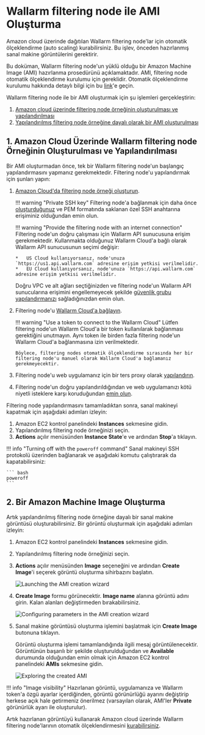 [link-docs-aws-autoscaling]:        autoscaling-group-guide.md
[link-docs-aws-node-setup]:         ../../../installation/cloud-platforms/aws/ami.md
[link-ssh-keys-guide]:              ../../../installation/cloud-platforms/aws/ami.md#1-create-a-pair-of-ssh-keys-in-aws
[link-security-group-guide]:        ../../../installation/cloud-platforms/aws/ami.md#2-create-a-security-group
[link-cloud-connect-guide]:         ../../../installation/cloud-platforms/aws/ami.md#6-connect-the-instance-to-the-wallarm-cloud
[link-docs-reverse-proxy-setup]:    ../../../installation/cloud-platforms/aws/ami.md#7-configure-sending-traffic-to-the-wallarm-instance
[link-docs-check-operation]:        ../../installation-check-operation-en.md

[img-launch-ami-wizard]:        ../../../images/installation-ami/auto-scaling/common/create-image/launch-ami-wizard.png 
[img-config-ami-wizard]:        ../../../images/installation-ami/auto-scaling/common/create-image/config-ami-wizard.png  
[img-explore-created-ami]:      ../../../images/installation-ami/auto-scaling/common/create-image/explore-ami.png

[anchor-node]:  #1-creating-and-configuring-the-wallarm-filtering-node-instance-in-the-amazon-cloud
[anchor-ami]:   #2-creating-an-amazon-machine-image

#   Wallarm filtering node ile AMI Oluşturma

Amazon cloud üzerinde dağıtılan Wallarm filtering node'lar için otomatik ölçeklendirme (auto scaling) kurabilirsiniz. Bu işlev, önceden hazırlanmış sanal makine görüntülerini gerektirir.

Bu doküman, Wallarm filtering node'un yüklü olduğu bir Amazon Machine Image (AMI) hazırlanma prosedürünü açıklamaktadır. AMI, filtering node otomatik ölçeklendirme kurulumu için gereklidir. Otomatik ölçeklendirme kurulumu hakkında detaylı bilgi için bu [link][link-docs-aws-autoscaling]'e geçin.

Wallarm filtering node ile bir AMI oluşturmak için şu işlemleri gerçekleştirin:

1.  [Amazon cloud üzerinde filtering node örneğinin oluşturulması ve yapılandırılması][anchor-node]
2.  [Yapılandırılmış filtering node örneğine dayalı olarak bir AMI oluşturulması][anchor-ami]

##  1.  Amazon Cloud Üzerinde Wallarm filtering node Örneğinin Oluşturulması ve Yapılandırılması

Bir AMI oluşturmadan önce, tek bir Wallarm filtering node'un başlangıç yapılandırmasını yapmanız gerekmektedir. Filtering node'u yapılandırmak için şunları yapın:

1.  [Amazon Cloud'da filtering node örneği oluşturun][link-docs-aws-node-setup].
    
    !!! warning "Private SSH key"
        Filtering node'a bağlanmak için daha önce [oluşturduğunuz][link-ssh-keys-guide] ve PEM formatında saklanan özel SSH anahtarına erişiminiz olduğundan emin olun.

    !!! warning "Provide the filtering node with an internet connection"
        Filtering node'un doğru çalışması için Wallarm API sunucusuna erişim gerekmektedir. Kullanmakta olduğunuz Wallarm Cloud'a bağlı olarak Wallarm API sunucusunun seçimi değişir:
        
        *   US Cloud kullanıyorsanız, node'unuza `https://us1.api.wallarm.com` adresine erişim yetkisi verilmelidir.
        *   EU Cloud kullanıyorsanız, node'unuza `https://api.wallarm.com` adresine erişim yetkisi verilmelidir.
        
    Doğru VPC ve alt ağları seçtiğinizden ve filtering node'un Wallarm API sunucularına erişimini engellemeyecek şekilde [güvenlik grubu yapılandırmanızı][link-security-group-guide] sağladığınızdan emin olun.

2.  Filtering node'u [Wallarm Cloud'a bağlayın][link-cloud-connect-guide].

    !!! warning "Use a token to connect to the Wallarm Cloud"
        Lütfen filtering node'un Wallarm Cloud'a bir token kullanılarak bağlanması gerektiğini unutmayın. Aynı token ile birden fazla filtering node'un Wallarm Cloud'a bağlanmasına izin verilmektedir.
        
        Böylece, filtering nodes otomatik ölçeklendirme sırasında her bir filtering node'u manuel olarak Wallarm Cloud'a bağlamanız gerekmeyecektir.

3.  Filtering node'u web uygulamanız için bir ters proxy olarak [yapılandırın][link-docs-reverse-proxy-setup].

4.  Filtering node'un doğru yapılandırıldığından ve web uygulamanızı kötü niyetli isteklere karşı koruduğundan [emin olun][link-docs-check-operation].

Filtering node yapılandırmasını tamamladıktan sonra, sanal makineyi kapatmak için aşağıdaki adımları izleyin:

1.  Amazon EC2 kontrol panelindeki **Instances** sekmesine gidin.
2.  Yapılandırılmış filtering node örneğinizi seçin.
3.  **Actions** açılır menüsünden **Instance State**'e ve ardından **Stop**'a tıklayın.

!!! info "Turning off with the `poweroff` command"
    Sanal makineyi SSH protokolü üzerinden bağlanarak ve aşağıdaki komutu çalıştırarak da kapatabilirsiniz:
    
    ``` bash
    poweroff
    ```

##  2.  Bir Amazon Machine Image Oluşturma

Artık yapılandırılmış filtering node örneğine dayalı bir sanal makine görüntüsü oluşturabilirsiniz. Bir görüntü oluşturmak için aşağıdaki adımları izleyin:

1.  Amazon EC2 kontrol panelindeki **Instances** sekmesine gidin.
2.  Yapılandırılmış filtering node örneğinizi seçin.
3.  **Actions** açılır menüsünden **Image** seçeneğini ve ardından **Create Image**'i seçerek görüntü oluşturma sihirbazını başlatın.

    ![Launching the AMI creation wizard][img-launch-ami-wizard]
    
4.  **Create Image** formu görünecektir. **Image name** alanına görüntü adını girin. Kalan alanları değiştirmeden bırakabilirsiniz.

    ![Configuring parameters in the AMI creation wizard][img-config-ami-wizard]
    
5.  Sanal makine görüntüsü oluşturma işlemini başlatmak için **Create Image** butonuna tıklayın.
    
    Görüntü oluşturma işlemi tamamlandığında ilgili mesaj görüntülenecektir. Görüntünün başarılı bir şekilde oluşturulduğundan ve **Available** durumunda olduğundan emin olmak için Amazon EC2 kontrol panelindeki **AMIs** sekmesine gidin.
    
    ![Exploring the created AMI][img-explore-created-ami]

!!! info "Image visibility"
    Hazırlanan görüntü, uygulamanıza ve Wallarm token'a özgü ayarlar içerdiğinden, görüntü görünürlüğü ayarını değiştirip herkese açık hale getirmeniz önerilmez (varsayılan olarak, AMI'ler **Private** görünürlük ayarı ile oluşturulur).

Artık hazırlanan görüntüyü kullanarak Amazon cloud üzerinde Wallarm filtering node'larının otomatik ölçeklendirmesini [kurabilirsiniz][link-docs-aws-autoscaling].